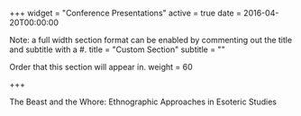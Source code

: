 +++
widget = "Conference Presentations" 
active = true
date = 2016-04-20T00:00:00

Note: a full width section format can be enabled by commenting out the title and subtitle with a #.
title = "Custom Section" subtitle = ""

Order that this section will appear in.
weight = 60

+++

The Beast and the Whore: Ethnographic Approaches in Esoteric Studies

